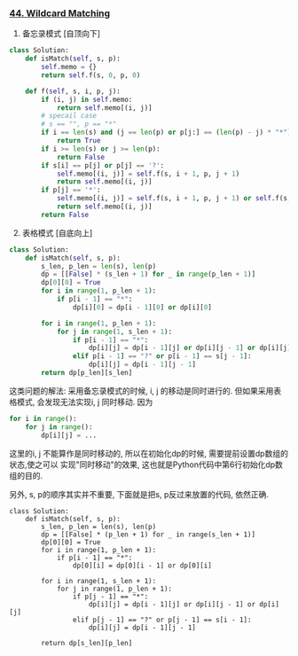 ### [44. Wildcard Matching](https://leetcode.com/problems/wildcard-matching/)


1. 备忘录模式 [自顶向下]

```Python
class Solution:
    def isMatch(self, s, p):
        self.memo = {}
        return self.f(s, 0, p, 0)

    def f(self, s, i, p, j):
        if (i, j) in self.memo:
            return self.memo[(i, j)]
        # specail case
        # s == "", p == "*"
        if i == len(s) and (j == len(p) or p[j:] == (len(p) - j) * "*"):
            return True
        if i >= len(s) or j >= len(p):
            return False
        if s[i] == p[j] or p[j] == '?':
            self.memo[(i, j)] = self.f(s, i + 1, p, j + 1)
            return self.memo[(i, j)]
        if p[j] == '*':
            self.memo[(i, j)] = self.f(s, i + 1, p, j + 1) or self.f(s, i + 1, p, j) or self.f(s, i, p, j + 1)
            return self.memo[(i, j)]
        return False

```


2. 表格模式 [自底向上]

```Python
class Solution:
    def isMatch(self, s, p):
        s_len, p_len = len(s), len(p)
        dp = [[False] * (s_len + 1) for _ in range(p_len + 1)]
        dp[0][0] = True
        for i in range(1, p_len + 1):
            if p[i - 1] == "*":
                dp[i][0] = dp[i - 1][0] or dp[i][0]

        for i in range(1, p_len + 1):
            for j in range(1, s_len + 1):
                if p[i - 1] == "*":
                    dp[i][j] = dp[i - 1][j] or dp[i][j - 1] or dp[i][j]
                elif p[i - 1] == "?" or p[i - 1] == s[j - 1]:
                    dp[i][j] = dp[i - 1][j - 1]
        return dp[p_len][s_len]

```

这类问题的解法: 采用备忘录模式的时候, i, j 的移动是同时进行的. 但如果采用表格模式,
会发现无法实现i, j 同时移动. 因为

```Python
for i in range():
    for j in range():
        dp[i][j] = ...
```

这里的i, j 不能算作是同时移动的, 所以在初始化dp的时候, 需要提前设置dp数组的状态,使之可以
实现"同时移动"的效果, 这也就是Python代码中第6行初始化dp数组的目的.

另外, s, p的顺序其实并不重要, 下面就是把s, p反过来放置的代码, 依然正确.


```
class Solution:
    def isMatch(self, s, p):
        s_len, p_len = len(s), len(p)
        dp = [[False] * (p_len + 1) for _ in range(s_len + 1)]
        dp[0][0] = True
        for i in range(1, p_len + 1):
            if p[i - 1] == "*":
                dp[0][i] = dp[0][i - 1] or dp[0][i]

        for i in range(1, s_len + 1):
            for j in range(1, p_len + 1):
                if p[j - 1] == "*":
                    dp[i][j] = dp[i - 1][j] or dp[i][j - 1] or dp[i][j]
                elif p[j - 1] == "?" or p[j - 1] == s[i - 1]:
                    dp[i][j] = dp[i - 1][j - 1]

        return dp[s_len][p_len]

```
